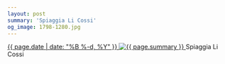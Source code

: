 ```yaml
---
layout: post
summary: 'Spiaggia Li Cossi'
og_image: 1798-1280.jpg
---
```


<p>
 <time>
  <a href="/1798">
   {{ page.date | date: "%B %-d, %Y" }}
  </a>
 </time>
 <a href="/1798">
  <img alt="{{ page.summary }}" sizes="(min-width: 700px) 50vw, calc(100vw - 2rem)" src="{{ site.assets_url }}/1798-640.jpg" srcset="{{ site.assets_url }}/1798-320.jpg 320w, {{ site.assets_url }}/1798-640.jpg 640w, {{ site.assets_url }}/1798-960.jpg 960w, {{ site.assets_url }}/1798-1280.jpg 1280w"/>
 </a>
 <span>
  Spiaggia Li Cossi
 </span>
</p>
